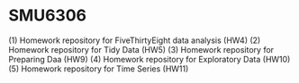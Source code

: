 # SMU6306
(1) Homework repository for FiveThirtyEight data analysis (HW4)
(2) Homework repository for Tidy Data (HW5)
(3) Homework repository for Preparing Daa (HW9)
(4) Homework repository for Exploratory Data (HW10)
(5) Homework repository for Time Series (HW11)
